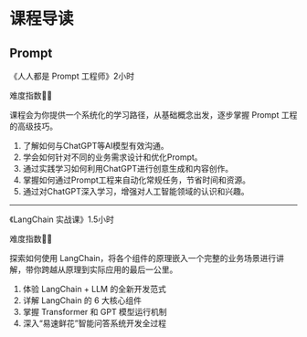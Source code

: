 # 课程导读
## Prompt
《人人都是 Prompt 工程师》2小时

难度指数💖💖

课程会为你提供一个系统化的学习路径，从基础概念出发，逐步掌握 Prompt 工程的高级技巧。
1. 了解如何与ChatGPT等AI模型有效沟通。
2. ​学会如何针对不同的业务需求设计和优化Prompt。
3. ​通过实践学习如何利用ChatGPT进行创意生成和内容创作。
4. ​掌握如何通过Prompt工程来自动化常规任务，节省时间和资源。​
5. 通过对ChatGPT深入学习，增强对人工智能领域的认识和兴趣。

**************************************************************************

《LangChain 实战课》1.5小时

难度指数💖💖

探索如何使用 LangChain，将各个组件的原理嵌入一个完整的业务场景进行讲解，带你跨越从原理到实际应用的最后一公里。

1. 体验 LangChain + LLM 的全新开发范式
2. ​详解 LangChain 的 6 大核心组件​
3. 掌握 Transformer 和 GPT 模型运行机制
4. ​深入“易速鲜花”智能问答系统开发全过程
## 
